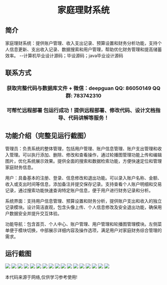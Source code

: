 <p><h1 align="center">家庭理财系统</h1></p>

## 简介
家庭理财系统：提供账户管理、收入支出记录、预算设置和财务分析功能，支持个人信息更新、支出收入记录、数据搜索和用户管理，帮助优化财务管理和提高储蓄效率。    --计算机毕业设计源码；毕设源码；java毕业设计源码


## 联系方式
<p><h3 align="center">获取完整代码与数据库文件 + 微信：deepguan QQ: 86050149 QQ群: 783742310</h3></p>
<p><h3 align="center">可帮忙远程部署 包运行成功！提供远程部署、修改代码、设计文档指导、代码讲解等服务！</h3></p>

## 功能介绍（完整见运行截图）
管理员：负责系统的整体管理，包括用户管理、账户信息管理、账户支出管理和收入管理。可以执行添加、删除、修改和查看操作，通过轮播图管理功能上传和编辑图片，优化系统展示效果。提供全面的搜索和数据检索功能，方便快速定位和管理家庭财务信息。

用户：具备基本的注册、登录、信息修改和退出功能。可以录入账户名称、金额、收入或支出时间等信息，添加备注并提交保存记录。支持查看个人账户明细和交易记录，通过搜索功能快速查询特定账户信息，便于用户进行财务记录和分析。

系统界面：支持用户信息管理、预算设置和财务分析，提供账户支出和收入的独立记录模块。设计简洁直观，包含头像上传、个人信息修改及安全退出功能，确保用户数据安全并提升交互体验。

功能导航：包含首页、个人中心、账户管理、用户管理和轮播图管理模块。左侧菜单便于模块切换，中部展示详细内容及操作选项，满足用户对家庭财务综合管理的需求。


## 运行截图
![](https://bs-1329754181.cos.ap-shanghai.myqcloud.com/ssm/FamilyFinanceSystem/img/001.jpg)
![](https://bs-1329754181.cos.ap-shanghai.myqcloud.com/ssm/FamilyFinanceSystem/img/002.jpg)
![](https://bs-1329754181.cos.ap-shanghai.myqcloud.com/ssm/FamilyFinanceSystem/img/003.jpg)
![](https://bs-1329754181.cos.ap-shanghai.myqcloud.com/ssm/FamilyFinanceSystem/img/004.jpg)
![](https://bs-1329754181.cos.ap-shanghai.myqcloud.com/ssm/FamilyFinanceSystem/img/005.jpg)
![](https://bs-1329754181.cos.ap-shanghai.myqcloud.com/ssm/FamilyFinanceSystem/img/006.jpg)
![](https://bs-1329754181.cos.ap-shanghai.myqcloud.com/ssm/FamilyFinanceSystem/img/007.jpg)
![](https://bs-1329754181.cos.ap-shanghai.myqcloud.com/ssm/FamilyFinanceSystem/img/008.jpg)
![](https://bs-1329754181.cos.ap-shanghai.myqcloud.com/ssm/FamilyFinanceSystem/img/009.jpg)
![](https://bs-1329754181.cos.ap-shanghai.myqcloud.com/ssm/FamilyFinanceSystem/img/010.jpg)
![](https://bs-1329754181.cos.ap-shanghai.myqcloud.com/ssm/FamilyFinanceSystem/img/011.jpg)
![](https://bs-1329754181.cos.ap-shanghai.myqcloud.com/ssm/FamilyFinanceSystem/img/012.jpg)
![](https://bs-1329754181.cos.ap-shanghai.myqcloud.com/ssm/FamilyFinanceSystem/img/013.jpg)
![](https://bs-1329754181.cos.ap-shanghai.myqcloud.com/ssm/FamilyFinanceSystem/img/014.jpg)
![](https://bs-1329754181.cos.ap-shanghai.myqcloud.com/ssm/FamilyFinanceSystem/img/015.jpg)
![](https://bs-1329754181.cos.ap-shanghai.myqcloud.com/ssm/FamilyFinanceSystem/img/016.jpg)
![](https://bs-1329754181.cos.ap-shanghai.myqcloud.com/ssm/FamilyFinanceSystem/img/017.jpg)

<p>本代码来源于网络,仅供学习参考使用!</p>
